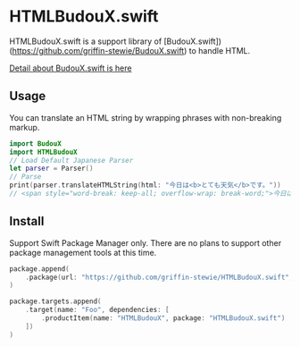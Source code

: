 # HTMLBudouX.swift

HTMLBudouX.swift is a support library of [BudouX.swift])(https://github.com/griffin-stewie/BudouX.swift) to handle HTML.

[Detail about BudouX.swift is here](https://github.com/griffin-stewie/BudouX.swift) 

## Usage

You can translate an HTML string by wrapping phrases with non-breaking markup.

```swift
import BudouX
import HTMLBudouX
// Load Default Japanese Parser
let parser = Parser()
// Parse
print(parser.translateHTMLString(html: "今日は<b>とても天気</b>です。"))
// <span style="word-break: keep-all; overflow-wrap: break-word;">今日は<b><wbr>とても<wbr>天気</b>です。</span>
```

## Install

Support Swift Package Manager only. There are no plans to support other package management tools at this time.

```swift
package.append(
    .package(url: "https://github.com/griffin-stewie/HTMLBudouX.swift", from: "0.1.0")
)

package.targets.append(
    .target(name: "Foo", dependencies: [
        .productItem(name: "HTMLBudouX", package: "HTMLBudouX.swift")
    ])
)
```